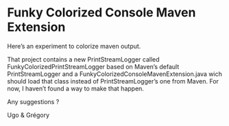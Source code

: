 Funky Colorized Console Maven Extension
=======================================

Here’s an experiment to colorize maven output.

That project contains a new PrintStreamLogger called FunkyColorizedPrintStreamLogger based on Maven’s default PrintStreamLogger and a FunkyColorizedConsoleMavenExtension.java wich should load that class instead of PrintStreamLogger’s one from Maven.
For now, I haven’t found a way to make that happen.

Any suggestions ?

Ugo & Grégory

